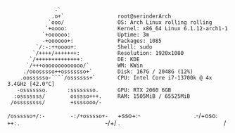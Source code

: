                    -`                 
                  .o+`                 root@serinderArch
                 `ooo/                 OS: Arch Linux rolling rolling
                `+oooo:                Kernel: x86_64 Linux 6.1.12-arch1-1
               `+oooooo:               Uptime: 3m
               -+oooooo+:              Packages: 1085
             `/:-:++oooo+:             Shell: sudo
            `/++++/+++++++:            Resolution: 1920x1080
           `/++++++++++++++:           DE: KDE
          `/+++ooooooooooooo/`         WM: KWin
         ./ooosssso++osssssso+`        Disk: 167G / 2048G (12%)
        .oossssso-````/ossssss+`       CPU: Intel Core i7-13700k @ 4x 3.4GHz [42.0°C]
       -osssssso.      :ssssssso.      GPU: RTX 2060 6GB
      :osssssss/        osssso+++.     RAM: 1505MiB / 65525MiB
     /ossssssss/        +ssssooo/-    
   `/ossssso+/:-        -:/+osssso+-  
  `+sso+:-`                 `.-/+oso: 
 `++:.                           `-/+/
 .`                                 `/


<!---
in-serinder/in-serinder is a ✨ special ✨ repository because its `README.md` (this file) appears on your GitHub profile.
You can click the Preview link to take a look at your changes.
--->
